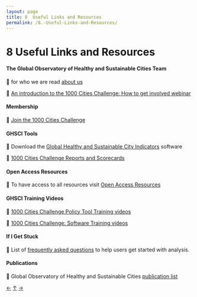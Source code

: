 ```yaml
---
layout: page
title: 8  Useful Links and Resources
permalink: /8.-Useful-Links-and-Resources/
---
```

# 8  Useful Links and Resources

#### **The Global Observatory of Healthy and Sustainable Cities Team**

:small_blue_diamond: for who we are read [about us](https://www.healthysustainablecities.org/about/)

:small_blue_diamond: [An introduction to the 1000 Cities Challenge: How to get involved webinar](https://www.youtube.com/playlist?list=PLbW2Rd0iCbPg2kQvWG46Z_gUqU6f5B986)

#### **Membership**

:small_blue_diamond: [Join the 1000 Cities Challenge](https://docs.google.com/forms/d/e/1FAIpQLSeVpa6J1bvZNAxXOH5qR2IZ14a-Ay16qBrvDn5-1DIMSvlknQ/viewform)     

#### **GHSCI Tools**   

:small_blue_diamond: Download the [Global Healthy and Sustainable City Indicators](https://github.com/healthysustainablecities/global-indicators/archive/refs/heads/main.zip) software

:small_blue_diamond: [1000 Cities Challenge Reports and Scorecards](https://www.healthysustainablecities.org/1000cities/)      

#### **Open Access Resources**    

:small_blue_diamond: To have access to all resources visit [Open Access Resources](https://www.healthysustainablecities.org/resources)

#### **GHSCI Training Videos**        

:small_blue_diamond: [1000 Cities Challenge Policy Tool Training videos](https://www.youtube.com/playlist?list=PLbW2Rd0iCbPgYbkpTSzM5ddBQVfuSy04F)          
  
:small_blue_diamond: [1000 Cities Challenge: Software Training videos](https://www.youtube.com/playlist?list=PLbW2Rd0iCbPji0Hjd4pEhCiB7atwftnvd)      

#### **If I Get Stuck**     

:small_blue_diamond: List of [frequently asked questions](./9.-Frequently-Asked-Questions-(FAQ)) to help users get started with analysis. 

#### **Publications**     

:small_blue_diamond: Global Observatory of Healthy and Sustainable Cities [publication list](https://www.healthysustainablecities.org/publications)  

[&larr;](./7.-Advanced-Features) [&uarr;]() [&rarr;](./9.-Frequently-Asked-Questions-(FAQ))
